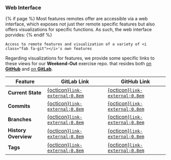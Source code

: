 ### Web Interface

{% if page %}
Most features remotes offer are accessible via a web interface, which exposes not just ther remote specific features but also offers visualizations for <i class="fab fa-git"></i> specific functions.
As such, the web interface porvides:
{% endif %}

```{epigraph}
Access to remote features and visualization of a variety of <i class="fab fa-git"></i>'s own features 
```

Regarding visualizations for <i class="fab fa-git"></i> features, we provide some specific links to these views for our **Weekend-Out** exercise repo. that resides both [on <i class="fab fa-github"></i> **GitHub**](https://github.com/t4d-gmbh/Weekend-Out) and [on <i class="fab fa-gitlab"></i> **GitLab**](https://github.com/t4d-gmbh/Weekend-Out).

| Feature            | GitLab Link                                                                                     | GitHub Link                                                                                   |
|--------------------|-------------------------------------------------------------------------------------------------|-----------------------------------------------------------------------------------------------|
| **Current State**   | [<i class="fab fa-gitlab"></i> {octicon}`link-external;0.8em`](https://gitlab.com/t4d-gmbh/teaching/gitws/weekend-out)                                         | [<i class="fab fa-github"></i> {octicon}`link-external;0.8em`](https://github.com/t4d-gmbh/Weekend-Out)                                       |
| **Commits**         | [<i class="fab fa-gitlab"></i> {octicon}`link-external;0.8em`](https://gitlab.com/t4d-gmbh/teaching/gitws/weekend-out/-/commits/main)                          | [<i class="fab fa-github"></i> {octicon}`link-external;0.8em`](https://github.com/t4d-gmbh/Weekend-Out/commits/main/)                        |
| **Branches**        | [<i class="fab fa-gitlab"></i> {octicon}`link-external;0.8em`](https://gitlab.com/t4d-gmbh/teaching/gitws/weekend-out/-/branches)                             | [<i class="fab fa-github"></i> {octicon}`link-external;0.8em`](https://github.com/t4d-gmbh/Weekend-Out/branches)                             |
| **History Overview**| [<i class="fab fa-gitlab"></i> {octicon}`link-external;0.8em`](https://gitlab.com/t4d-gmbh/teaching/gitws/weekend-out/-/network/main)                          | [<i class="fab fa-github"></i> {octicon}`link-external;0.8em`](https://github.com/t4d-gmbh/Weekend-Out/network)                               |
| **Tags**            | [<i class="fab fa-gitlab"></i> {octicon}`link-external;0.8em`](https://gitlab.com/t4d-gmbh/teaching/gitws/weekend-out/-/tags)                                  | [<i class="fab fa-github"></i> {octicon}`link-external;0.8em`](https://github.com/t4d-gmbh/Weekend-Out/tags)                                  
